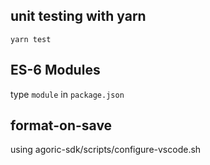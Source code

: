 ## unit testing with yarn

`yarn test`

## ES-6 Modules

type `module` in `package.json`

## format-on-save

using agoric-sdk/scripts/configure-vscode.sh
